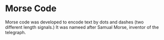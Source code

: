 # Morse Code
Morse code was developed to encode text by dots and dashes (two different length signals.) It was nameed after Samual Morse, inventor of the telegraph.
